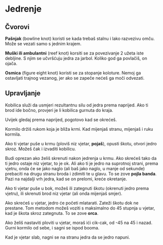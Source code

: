 # Jedrenje

## Čvorovi

**Pašnjak** (bowline knot) koristi se kada trebaš stalnu i lako razvezivu omču. Može se vezati samo s jednim krajem.


**Muški ili ambulantni** (reef knot) korsiti se za povezivanje 2 užeta iste debljine. S njim se učvršćuju jedra za jarbol. Koliko god ga povlačiš, on ojača.

**Osmica** (figure eight knot) koristi se za stopanje koloture. Nemoj ga ostavljati trajnog vezanog, jer ako se zapeče nećeš ga moči odvezati.

## Upravljanje

Kobilica služi da usmjeri rezultantnu silu od jedra prema naprijed. Ako ti brod ide bočno, provjeri je li kobilica gurnuta do kraja.

Uvijek gledaj prema naprijed, pogotovo kad se okrećeš.

Kormilo držiš rukom koja je bliža krmi. Kad mijenjaš stranu, mijenjaš i ruku kormila.

Ako ti vjetar puše u krmu (ploviš niz vjetar, **pojaš**), opusti škotu, otvori jedro skroz. Možeš čak i izvaditi kobilicu.

Budi oprezan ako želiš skrenuti nakon jedrenja u krmu. Ako skrećeš tako da ti jedro ostaje niz vjetar, to je ok. Ali ako ti je jedro na suprotnoj strani, prema vjetru, onda će se jako naglo (ali baš jako naglo, u manje od sekunde) prebaciti na drugu stranu broda i zdimiti te u glavu. To se zove **pojla banda**. Pazi na najdalji vrh jedra, kad se on prelomi, kreće okretanje.

Ako ti vjetar puše u bok, možeš ili zategnuti škotu (okrenuti jedro prema vjetru), ili skrenuti brod niz vjetar (ali onda mijenjaš smjer).

Ako skrećeš u vjetar, jedro će početi mlatarati. Zateži škotu dok ne prestane. Tom metodom možeš voziti s maksimalno do 45 stupnja u vjetar, kad je škota skroz zategnuta. To se zove **orca**.

Ako želiš nastaviti ploviti u vjetar, moraš ići cik-cak, od -45 na 45 i nazad. Gurni kormilo od sebe, i sagni se ispod booma.

Kad je vjetar slab, nagni se na stranu jedra da se jedro napuni.
